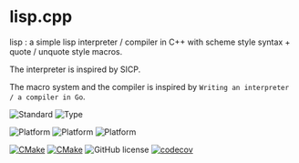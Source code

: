 # lisp.cpp

lisp : a simple lisp interpreter / compiler in C++ with scheme style syntax + quote / unquote style macros.

The interpreter is inspired by SICP.

The macro system and the compiler is inspired by `Writing an interpreter / a compiler in Go`.

<!-- ![lisp](./lisp.svg) -->

![Standard](https://img.shields.io/badge/c%2B%2B-17/20-blue.svg)
![Type](https://img.shields.io/badge/type-macro--free-blue)

![Platform](https://img.shields.io/badge/platform-linux-blue)
![Platform](https://img.shields.io/badge/platform-osx-blue)
![Platform](https://img.shields.io/badge/platform-win-blue)

[![CMake](https://github.com/BowenFu/lisp.cpp/actions/workflows/cmake.yml/badge.svg)](https://github.com/BowenFu/lisp.cpp/actions/workflows/cmake.yml)
[![CMake](https://github.com/BowenFu/lisp.cpp/actions/workflows/sanitizers.yml/badge.svg)](https://github.com/BowenFu/lisp.cpp/actions/workflows/sanitizers.yml)
![GitHub license](https://img.shields.io/github/license/BowenFu/lisp.cpp.svg)
[![codecov](https://codecov.io/gh/BowenFu/lisp.cpp/branch/main/graph/badge.svg?token=BNWHFLNNSD)](https://codecov.io/gh/BowenFu/lisp.cpp)
